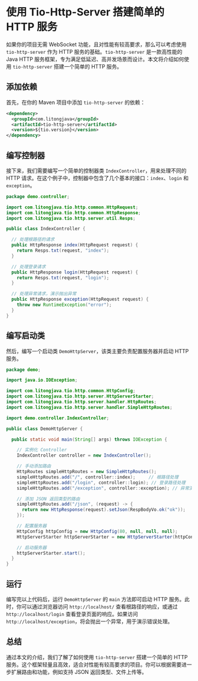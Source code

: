 # 使用 Tio-Http-Server 搭建简单的 HTTP 服务

如果你的项目无需 WebSocket 功能，且对性能有较高要求，那么可以考虑使用 `tio-http-server` 作为 HTTP 服务的基础。`tio-http-server` 是一款高性能的 Java HTTP 服务框架，专为满足低延迟、高并发场景而设计。本文将介绍如何使用 `tio-http-server` 搭建一个简单的 HTTP 服务。

## 添加依赖

首先，在你的 Maven 项目中添加 `tio-http-server` 的依赖：

```xml
<dependency>
  <groupId>com.litongjava</groupId>
  <artifactId>tio-http-server</artifactId>
  <version>${tio.version}</version>
</dependency>
```

## 编写控制器

接下来，我们需要编写一个简单的控制器类 `IndexController`，用来处理不同的 HTTP 请求。在这个例子中，控制器中包含了几个基本的接口：`index`、`login` 和 `exception`。

```java
package demo.controller;

import com.litongjava.tio.http.common.HttpRequest;
import com.litongjava.tio.http.common.HttpResponse;
import com.litongjava.tio.http.server.util.Resps;

public class IndexController {

  // 处理根路径的请求
  public HttpResponse index(HttpRequest request) {
    return Resps.txt(request, "index");
  }

  // 处理登录请求
  public HttpResponse login(HttpRequest request) {
    return Resps.txt(request, "login");
  }

  // 处理异常请求，演示抛出异常
  public HttpResponse exception(HttpRequest request) {
    throw new RuntimeException("error");
  }
}
```

## 编写启动类

然后，编写一个启动类 `DemoHttpServer`，该类主要负责配置服务器并启动 HTTP 服务。

```java
package demo;

import java.io.IOException;

import com.litongjava.tio.http.common.HttpConfig;
import com.litongjava.tio.http.server.HttpServerStarter;
import com.litongjava.tio.http.server.handler.HttpRoutes;
import com.litongjava.tio.http.server.handler.SimpleHttpRoutes;

import demo.controller.IndexController;

public class DemoHttpServer {

  public static void main(String[] args) throws IOException {

    // 实例化 Controller
    IndexController controller = new IndexController();

    // 手动添加路由
    HttpRoutes simpleHttpRoutes = new SimpleHttpRoutes();
    simpleHttpRoutes.add("/", controller::index);     // 根路径处理
    simpleHttpRoutes.add("/login", controller::login); // 登录路径处理
    simpleHttpRoutes.add("/exception", controller::exception); // 异常演示

    // 添加 JSON 返回类型的路由
    simpleHttpRoutes.add("/json", (request) -> {
      return new HttpResponse(request).setJson(RespBodyVo.ok("ok"));
    });

    // 配置服务器
    HttpConfig httpConfig = new HttpConfig(80, null, null, null);
    HttpServerStarter httpServerStarter = new HttpServerStarter(httpConfig, simpleHttpRoutes);

    // 启动服务器
    httpServerStarter.start();
  }
}
```

## 运行

编写完以上代码后，运行 `DemoHttpServer` 的 `main` 方法即可启动 HTTP 服务。此时，你可以通过浏览器访问 `http://localhost/` 查看根路径的响应，或通过 `http://localhost/login` 查看登录页面的响应。如果访问 `http://localhost/exception`，将会抛出一个异常，用于演示错误处理。

## 总结

通过本文的介绍，我们了解了如何使用 `tio-http-server` 搭建一个简单的 HTTP 服务。这个框架轻量且高效，适合对性能有较高要求的项目。你可以根据需要进一步扩展路由和功能，例如支持 JSON 返回类型、文件上传等。
